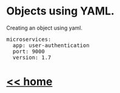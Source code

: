 # Objects using YAML.

Creating an object using yaml.
<pre>
microservices:
  app: user-authentication
  port: 9000
  version: 1.7
</pre>

# [<< home](../README.md)
